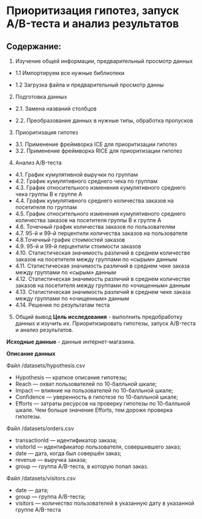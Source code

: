 # Приоритизация гипотез, запуск A/B-теста и анализ результатов
## Содержание:
1. Изучение общей информации, предварительный просмотр данных

- 1.1 Импортируем все нужные библиотеки

- 1.2 Загрузка файла и предварительный просмотр данны

2. Подготовка данных

- 2.1. Замена названий столбцов

- 2.2. Преобразование данных в нужные типы, обработка пропусков

3. Приоритизация гипотез

 - 3.1. Применение фреймворка ICE для приоритизации гипотез
 - 3.2. Применение фреймворка RICE для приоритизации гипотез

4. Анализ A/B-теста

 - 4.1. График кумулятивной выручки по группам
 - 4.2. График кумулятивного среднего чека по группам
 - 4.3. График относительного изменения кумулятивного среднего чека группы B к группе A
 - 4.4. График кумулятивного среднего количества заказов на посетителя по группам
 - 4.5. График относительного изменения кумулятивного среднего количества заказов на посетителя группы B к группе A
 - 4.6. Точечный график количества заказов по пользователям
 - 4.7. 95-й и 99-й перцентили количества заказов на пользователя
 - 4.8.Точечный график стоимостей заказов
 - 4.9. 95-й и 99-й перцентили стоимости заказов
 - 4.10. Статистическая значимость различий в среднем количестве заказов на посетителя между группами по «сырым» данным
 - 4.11. Статистическая значимость различий в среднем чеке заказа между группами по «сырым» данным
 - 4.12. Статистическая значимость различий в среднем количестве заказов на посетителя между группами по «очищенным» данным
 - 4.13. Статистическая значимость различий в среднем чеке заказа между группами по «очищенным» данным
 - 4.14. Решение по результатам теста
5. Общий вывод
   <b>Цель исследования</b> - выполнить предобработку данных и изучить их. Приоритизировать гипотезы, запуск A/B-теста и анализ результатов.

<b>Исходные данные</b> - данные интернет-магазина.

**Описание данных**

Файл /datasets/hypothesis.csv
- Hypothesis — краткое описание гипотезы;
- Reach — охват пользователей по 10-балльной шкале;
- Impact — влияние на пользователей по 10-балльной шкале;
- Confidence — уверенность в гипотезе по 10-балльной шкале;
- Efforts — затраты ресурсов на проверку гипотезы по 10-балльной шкале. Чем больше значение Efforts, тем дороже проверка гипотезы.

Файл /datasets/orders.csv
- transactionId — идентификатор заказа;
- visitorId — идентификатор пользователя, совершившего заказ;
- date — дата, когда был совершён заказ;
- revenue — выручка заказа;
- group — группа A/B-теста, в которую попал заказ.

Файл /datasets/visitors.csv
- date — дата;
- group — группа A/B-теста;
- visitors — количество пользователей в указанную дату в указанной группе A/B-теста
